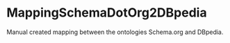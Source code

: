 # MappingSchemaDotOrg2DBpedia
Manual created mapping between the ontologies Schema.org and DBpedia. 
